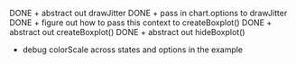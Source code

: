 DONE + abstract out drawJitter
DONE + pass in chart.options to drawJitter
DONE + figure out how to pass this context to createBoxplot()
DONE + abstract out createBoxplot()
DONE + abstract out hideBoxplot()
+ debug colorScale across states and options in the example